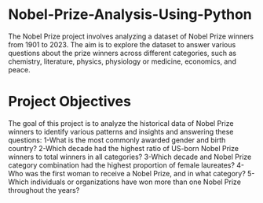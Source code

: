 # Nobel-Prize-Analysis-Using-Python
The Nobel Prize project involves analyzing a dataset of Nobel Prize winners from 1901 to 2023. 
The aim is to explore the dataset to answer various questions about the prize winners across different categories, such as chemistry, literature, physics, physiology or medicine, economics, and peace.
# Project Objectives
The goal of this project is to analyze the historical data of Nobel Prize winners to identify various patterns and insights and answering these questions:
1-What is the most commonly awarded gender and birth country?
2-Which decade had the highest ratio of US-born Nobel Prize winners to total winners in all categories?
3-Which decade and Nobel Prize category combination had the highest proportion of female laureates?
4-Who was the first woman to receive a Nobel Prize, and in what category?
5-Which individuals or organizations have won more than one Nobel Prize throughout the years?
